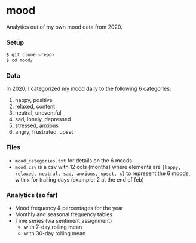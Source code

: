 # mood

Analytics out of my own mood data from 2020.

### Setup
```bash
$ git clone <repo>
$ cd mood/
```

### Data
In 2020, I categorized my mood daily to the following 6 categories:
1. happy, positive
2. relaxed, content
3. neutral, uneventful
4. sad, lonely, depressed
5. stressed, anxious
6. angry, frustrated, upset

### Files
- `mood_categories.txt` for details on the 6 moods
- `mood.csv` is a csv with 12 cols (months) where elements are `{happy, relaxed, neutral, sad, anxious, upset, x}` to represent the 6 moods, with `x` for trailing days (example: 2 at the end of feb)

### Analytics (so far)
- Mood frequency & percentages for the year
- Monthly and seasonal frequency tables
- Time series (via sentiment assignment)
  - with 7-day rolling mean
  - with 30-day rolling mean
